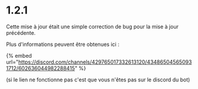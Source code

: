 # 1.2.1

Cette mise à jour était une simple correction de bug pour la mise à jour précédente. 

Plus d'informations peuvent être obtenues ici : 

{% embed url="https://discord.com/channels/429765017332613120/434865045650931712/602636044982288415" %}

\(si le lien ne fonctionne pas c'est que vous n'êtes pas sur le discord du bot\)

